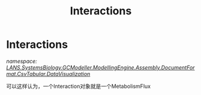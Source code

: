 ﻿---
title: Interactions
---

# Interactions
_namespace: [LANS.SystemsBiology.GCModeller.ModellingEngine.Assembly.DocumentFormat.CsvTabular.DataVisualization](N-LANS.SystemsBiology.GCModeller.ModellingEngine.Assembly.DocumentFormat.CsvTabular.DataVisualization.html)_

可以这样认为，一个Interaction对象就是一个MetabolismFlux




